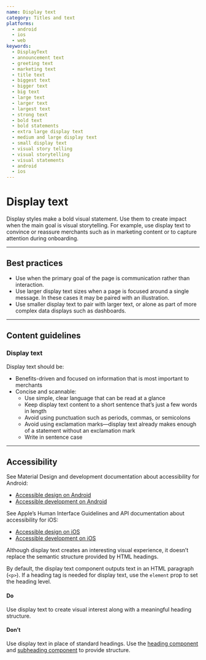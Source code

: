 ```yaml
---
name: Display text
category: Titles and text
platforms:
  - android
  - ios
  - web
keywords:
  - DisplayText
  - announcement text
  - greeting text
  - marketing text
  - title text
  - biggest text
  - bigger text
  - big text
  - large text
  - larger text
  - largest text
  - strong text
  - bold text
  - bold statements
  - extra large display text
  - medium and large display text
  - small display text
  - visual story telling
  - visual storytelling
  - visual statements
  - android
  - ios
---
```


# Display text

Display styles make a bold visual statement. Use them to create impact when the
main goal is visual storytelling. For example, use display text to convince or
reassure merchants such as in marketing content or to capture attention during onboarding.

---

## Best practices

- Use when the primary goal of the page is communication rather than
  interaction.
- Use larger display text sizes when a page is focused around a single message.
  In these cases it may be paired with an illustration.
- Use smaller display text to pair with larger text, or alone as part of more
  complex data displays such as dashboards.

---

## Content guidelines

### Display text

Display text should be:

- Benefits-driven and focused on information that is most important to
  merchants
- Concise and scannable:
  - Use simple, clear language that can be read at a glance
  - Keep display text content to a short sentence that’s just a few words in
    length
  - Avoid using punctuation such as periods, commas, or semicolons
  - Avoid using exclamation marks—display text already makes enough of a
    statement without an exclamation mark
  - Write in sentence case

---

## Accessibility

<!-- content-for: android -->

See Material Design and development documentation about accessibility for Android:

- [Accessible design on Android](https://material.io/design/usability/accessibility.html)
- [Accessible development on Android](https://developer.android.com/guide/topics/ui/accessibility/)

<!-- /content-for -->

<!-- content-for: ios -->

See Apple’s Human Interface Guidelines and API documentation about accessibility for iOS:

- [Accessible design on iOS](https://developer.apple.com/design/human-interface-guidelines/ios/app-architecture/accessibility/)
- [Accessible development on iOS](https://developer.apple.com/accessibility/ios/)

<!-- /content-for -->

<!-- content-for: web -->

Although display text creates an interesting visual experience, it doesn’t replace the semantic structure provided by HTML headings.

By default, the display text component outputs text in an HTML paragraph (`<p>`). If a heading tag is needed for display text, use the `element` prop to set the heading level.

<!-- usageblock -->

#### Do

Use display text to create visual interest along with a meaningful heading structure.

#### Don’t

Use display text in place of standard headings. Use the [heading component](https://polaris.shopify.com/components/titles-and-text/heading) and [subheading component](https://polaris.shopify.com/components/titles-and-text/subheading) to provide structure.

<!-- end -->

<!-- /content-for -->
